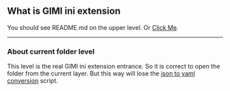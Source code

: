 ## What is GIMI ini extension

You should see README.md on the upper level.
Or [Click Me](../README.md).

---

### About current folder level

This level is the real GIMI ini extension entrance.
So it is correct to open the folder from the current layer.
But this way will lose the [json to yaml conversion](../building_tools/convertYamlJson.js) script.